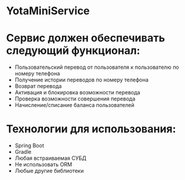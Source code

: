 # YotaMiniService

# Сервис должен обеспечивать следующий функционал:

- Пользовательский перевод от пользователя к пользователю по номеру телефона
- Получение истории переводов по номеру телефона
- Возврат перевода
- Активация и блокировка возможности перевода
- Проверка возможности совершения перевода
- Начисление/списание баланса пользователей 

 

# Технологии для использования:

- Spring Boot
- Gradle
- Любая встраиваемая СУБД
- Не использовать ORM
- Любые другие библиотеки
